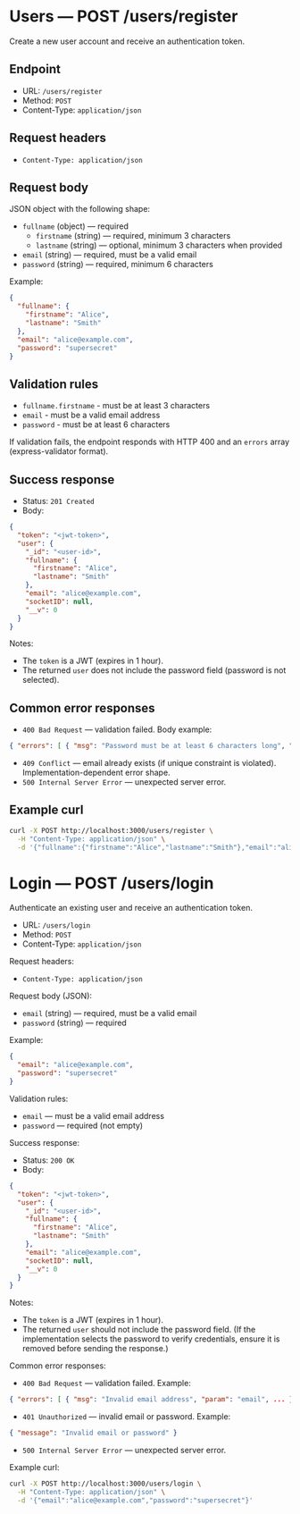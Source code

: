 # Users — POST /users/register

Create a new user account and receive an authentication token.

## Endpoint
- URL: `/users/register`
- Method: `POST`
- Content-Type: `application/json`

## Request headers
- `Content-Type: application/json`

## Request body
JSON object with the following shape:

- `fullname` (object) — required
  - `firstname` (string) — required, minimum 3 characters
  - `lastname` (string) — optional, minimum 3 characters when provided
- `email` (string) — required, must be a valid email
- `password` (string) — required, minimum 6 characters

Example:
```json
{
  "fullname": {
    "firstname": "Alice",
    "lastname": "Smith"
  },
  "email": "alice@example.com",
  "password": "supersecret"
}
```

## Validation rules
- `fullname.firstname` - must be at least 3 characters
- `email` - must be a valid email address
- `password` - must be at least 6 characters

If validation fails, the endpoint responds with HTTP 400 and an `errors` array (express-validator format).

## Success response
- Status: `201 Created`
- Body:
```json
{
  "token": "<jwt-token>",
  "user": {
    "_id": "<user-id>",
    "fullname": {
      "firstname": "Alice",
      "lastname": "Smith"
    },
    "email": "alice@example.com",
    "socketID": null,
    "__v": 0
  }
}
```
Notes:
- The `token` is a JWT (expires in 1 hour).
- The returned `user` does not include the password field (password is not selected).

## Common error responses
- `400 Bad Request` — validation failed. Body example:
```json
{ "errors": [ { "msg": "Password must be at least 6 characters long", "param": "password", ... } ] }
```
- `409 Conflict` — email already exists (if unique constraint is violated). Implementation-dependent error shape.
- `500 Internal Server Error` — unexpected server error.

## Example curl
```bash
curl -X POST http://localhost:3000/users/register \
  -H "Content-Type: application/json" \
  -d '{"fullname":{"firstname":"Alice","lastname":"Smith"},"email":"alice@example.com","password":"supersecret"}'
```

# Login — POST /users/login

Authenticate an existing user and receive an authentication token.

- URL: `/users/login`
- Method: `POST`
- Content-Type: `application/json`

Request headers:
- `Content-Type: application/json`

Request body (JSON):
- `email` (string) — required, must be a valid email
- `password` (string) — required

Example:
```json
{
  "email": "alice@example.com",
  "password": "supersecret"
}
```

Validation rules:
- `email` — must be a valid email address
- `password` — required (not empty)

Success response:
- Status: `200 OK`
- Body:
```json
{
  "token": "<jwt-token>",
  "user": {
    "_id": "<user-id>",
    "fullname": {
      "firstname": "Alice",
      "lastname": "Smith"
    },
    "email": "alice@example.com",
    "socketID": null,
    "__v": 0
  }
}
```
Notes:
- The `token` is a JWT (expires in 1 hour).
- The returned `user` should not include the password field. (If the implementation selects the password to verify credentials, ensure it is removed before sending the response.)

Common error responses:
- `400 Bad Request` — validation failed. Example:
```json
{ "errors": [ { "msg": "Invalid email address", "param": "email", ... } ] }
```
- `401 Unauthorized` — invalid email or password. Example:
```json
{ "message": "Invalid email or password" }
```
- `500 Internal Server Error` — unexpected server error.

Example curl:
```bash
curl -X POST http://localhost:3000/users/login \
  -H "Content-Type: application/json" \
  -d '{"email":"alice@example.com","password":"supersecret"}'
```